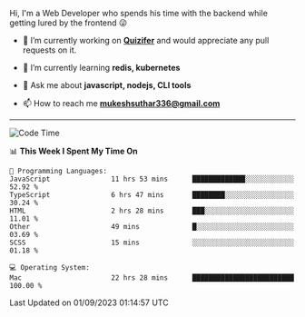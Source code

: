 Hi, I'm a Web Developer who spends his time with the backend while getting lured by the frontend 😜

- 🔭 I’m currently working on **[Quizifer](https://github.com/SutharMukesh/Quizifer/)** and would appreciate any pull requests on it.

- 🌱 I’m currently learning **redis, kubernetes**

- 💬 Ask me about **javascript, nodejs, CLI tools**

- 📫 How to reach me **mukeshsuthar336@gmail.com**

---
<!--START_SECTION:waka-->
![Code Time](http://img.shields.io/badge/Code%20Time-2%2C473%20hrs%2033%20mins-blue)

📊 **This Week I Spent My Time On** 

```text
💬 Programming Languages: 
JavaScript               11 hrs 53 mins      █████████████░░░░░░░░░░░░   52.92 % 
TypeScript               6 hrs 47 mins       ████████░░░░░░░░░░░░░░░░░   30.24 % 
HTML                     2 hrs 28 mins       ███░░░░░░░░░░░░░░░░░░░░░░   11.01 % 
Other                    49 mins             █░░░░░░░░░░░░░░░░░░░░░░░░   03.69 % 
SCSS                     15 mins             ░░░░░░░░░░░░░░░░░░░░░░░░░   01.18 % 

💻 Operating System: 
Mac                      22 hrs 28 mins      █████████████████████████   100.00 % 
```


 Last Updated on 01/09/2023 01:14:57 UTC
<!--END_SECTION:waka-->
